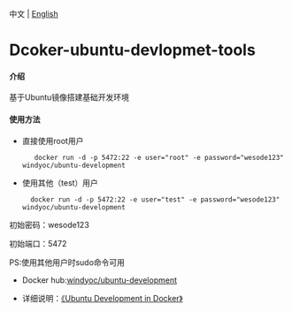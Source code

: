 中文 | [English](https://github.com/windyOC/dcoker-ubuntu-devlopmet-tools/blob/master/README-EN.md)
#  Dcoker-ubuntu-devlopmet-tools

#### 介绍
基于Ubuntu镜像搭建基础开发环境

#### 使用方法
- 直接使用root用户

         docker run -d -p 5472:22 -e user="root" -e password="wesode123" windyoc/ubuntu-development

- 使用其他（test）用户

        docker run -d -p 5472:22 -e user="test" -e password="wesode123" windyoc/ubuntu-development

初始密码：wesode123

初始端口：5472

PS:使用其他用户时sudo命令可用

- Docker hub:[windyoc/ubuntu-development](https://hub.docker.com/r/windyoc/ubuntu-development)

- 详细说明：[《Ubuntu Development in Docker》](https://www.yuque.com/docs/share/73f01101-85f0-405d-b42e-0b5b709b0966?#) 

